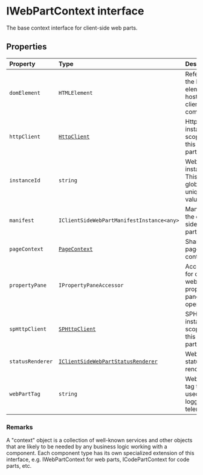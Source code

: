 # IWebPartContext interface







The base context interface for client-side web parts.




## Properties

| Property	   | Type	| Description|
|:-------------|:-------|:-----------|
|`domElement`      | `HTMLElement` | Reference to the DOM element that hosts this client side component. |
|`httpClient`      | [`HttpClient`](../sp-http/class/httpclient.md) | HttpClient instance scoped to this web part. |
|`instanceId`      | `string` | Web part instance id. This is a globally unique value. |
|`manifest`      | `IClientSideWebPartManifestInstance<any>` | Manifest for the client side web part. |
|`pageContext`      | [`PageContext`](../sp-page-context/class/pagecontext.md) | SharePoint page context. |
|`propertyPane`      | `IPropertyPaneAccessor` | Accessor for common web part property pane operations. |
|`spHttpClient`      | [`SPHttpClient`](../sp-http/class/sphttpclient.md) | SPHttpClient instance scoped to this web part. |
|`statusRenderer`      | [`IClientSideWebPartStatusRenderer`](../sp-webpart-base/interface/iclientsidewebpartstatusrenderer.md) | Web part status renderer. |
|`webPartTag`      | `string` | Web part tag to be used for logging and telemetry. |






### Remarks

A "context" object is a collection of well-known services and other objects that are likely to be needed by any business logic working with a component. Each component type has its own specialized extension of this interface, e.g. IWebPartContext for web parts, ICodePartContext for code parts, etc.

